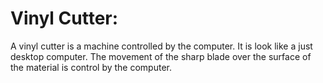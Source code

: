 # Vinyl Cutter:

A vinyl cutter is a machine controlled by the computer. It is look like a just desktop computer. The movement of the sharp blade over the surface of the material is control by the computer.   

